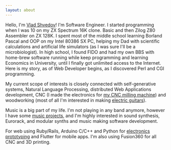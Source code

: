 ```yaml
---
layout: about
---
```


Hello, I'm [Vlad Shvedov](/assets/img/about/me.jpeg)! I'm Software Engineer. I started programming when I was 10 on my ZX Spectrum 16K clone. Basic and then Zilog Z80 Assembler on ZX 128K. I spent most of the middle school learning Borland Pascal and OOP on my Intel 80386 SX PC, helping my Dad with scientific calculations and artificial life simulators (as I was sure I'll be a microbiologist). In high school, I found FIDO and had my own BBS with home-brew software running while keep programming and learning Economics in University, until I finally got unlimited access to the Internet. Here is my story, as of Web Developer begins, as I discovered Perl and CGI programming.

My current scope of interests is closely connected with self-generative systems, Natural Language Processing, distributed Web Applications development, CNC (I made the electronics for [my CNC milling machine](/assets/img/about/cnc.jpeg)) and woodworking (most of all I'm interested in making [electric guitars](/assets/img/about/tele.jpeg)).

Music is a big part of my life. I'm not playing in any band anymore, however I have some [music projects](https://www.youtube.com/watch?v=cE3Yqnbgb18), and I'm highly interested in sound synthesis, Eurorack, and modular synths and music making software development.

For web using Ruby/Rails, Arduino C/C++ and Python for [electronics prototyping](/assets/img/about/device.jpeg) and Flutter for mobile apps. I'm also using Fusion360 for all CNC and 3D printing.
